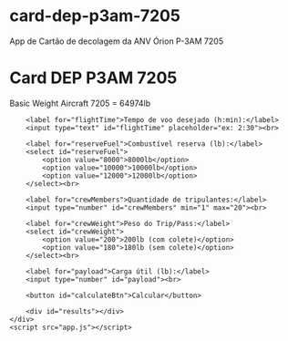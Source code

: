 # card-dep-p3am-7205
App de Cartão de decolagem da ANV Órion P-3AM 7205
<!DOCTYPE html>
<html lang="en">
<head>
    <meta charset="UTF-8">
    <meta name="viewport" content="width=device-width, initial-scale=1.0">
    <title>Card DEP P3AM 7205</title>
    <link rel="stylesheet" href="style.css">
</head>
<body>
    <div class="container">
        <h1>Card DEP P3AM 7205</h1>
        <p>Basic Weight Aircraft 7205 = 64974lb</p>

        <label for="flightTime">Tempo de voo desejado (h:min):</label>
        <input type="text" id="flightTime" placeholder="ex: 2:30"><br>

        <label for="reserveFuel">Combustível reserva (lb):</label>
        <select id="reserveFuel">
            <option value="8000">8000lb</option>
            <option value="10000">10000lb</option>
            <option value="12000">12000lb</option>
        </select><br>

        <label for="crewMembers">Quantidade de tripulantes:</label>
        <input type="number" id="crewMembers" min="1" max="20"><br>

        <label for="crewWeight">Peso do Trip/Pass:</label>
        <select id="crewWeight">
            <option value="200">200lb (com colete)</option>
            <option value="180">180lb (sem colete)</option>
        </select><br>

        <label for="payload">Carga útil (lb):</label>
        <input type="number" id="payload"><br>

        <button id="calculateBtn">Calcular</button>

        <div id="results"></div>
    </div>
    <script src="app.js"></script>
</body>
</html>
